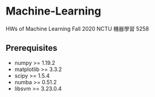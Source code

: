 # Machine-Learning
HWs of Machine Learning Fall 2020 NCTU 機器學習 5258

## Prerequisites
* numpy >= 1.19.2
* matplotlib >= 3.3.2
* scipy >= 1.5.4
* numba >= 0.51.2
* libsvm >= 3.23.0.4